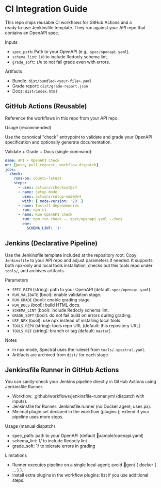 # CI Integration Guide

This repo ships reusable CI workflows for GitHub Actions and a ready‑to‑use Jenkinsfile template. They run against your API repo that contains an OpenAPI spec.

Inputs

- `spec_path`: Path to your OpenAPI (e.g., `spec/openapi.yaml`).
- `schema_lint`: `1`/`0` to include Redocly schema lint.
- `grade_soft`: `1`/`0` to not fail grade even with errors.

Artifacts

- Bundle: `dist/bundled-<your-file>.yaml`
- Grade report: `dist/grade-report.json`
- Docs: `dist/index.html`

## GitHub Actions (Reusable)

Reference the workflows in this repo from your API repo.

Usage (recommended)

Use the canonical "check" entrypoint to validate and grade your OpenAPI specification and optionally generate documentation.

Validate + Grade + Docs (single command):

```yaml
name: API • OpenAPI Check
on: [push, pull_request, workflow_dispatch]
jobs:
  check:
    runs-on: ubuntu-latest
    steps:
      - uses: actions/checkout@v4
      - name: Setup Node
        uses: actions/setup-node@v4
        with: { node-version: '20' }
      - name: Install dependencies
        run: npm ci
      - name: Run OpenAPI check
        run: npm run check -- spec/openapi.yaml --docs
        env:
          SCHEMA_LINT: '1'
```

## Jenkins (Declarative Pipeline)

Use the Jenkinsfile template included at the repository root. Copy `Jenkinsfile` to your API repo and adjust parameters if needed. It supports both npx‑only and local tools installation, checks out this tools repo under `tools/`, and archives artifacts.

Parameters

- `SPEC_PATH` (string): path to your OpenAPI (default: `spec/openapi.yaml`).
- `RUN_VALIDATE` (bool): enable validation stage.
- `RUN_GRADE` (bool): enable grading stage.
- `RUN_DOCS` (bool): build HTML docs.
- `SCHEMA_LINT` (bool): include Redocly schema lint.
- `GRADE_SOFT` (bool): do not fail build on errors during grading.
- `USE_NPX` (bool): use npx instead of installing local tools.
- `TOOLS_REPO` (string): tools repo URL (default: this repository URL).
- `TOOLS_REF` (string): branch or tag (default: `master`).

Notes

- In npx mode, Spectral uses the ruleset from `tools/.spectral.yaml`.
- Artifacts are archived from `dist/` for each stage.

## Jenkinsfile Runner in GitHub Actions

You can sanity‑check your Jenkins pipeline directly in GitHub Actions using Jenkinsfile Runner.

- Workflow: .github/workflows/jenkinsfile-runner.yml (dispatch with inputs).
- Jenkinsfile for Runner: Jenkinsfile.runner (no Docker agent; uses
px).
- Minimal plugin set declared in the workflow (plugins:); extend if your pipeline uses more steps.

Usage (manual dispatch)

- spec_path: path to your OpenAPI (default xample/openapi.yaml)
- schema_lint: 1/  to include Redocly lint
- grade_soft: 1/  to tolerate errors in grading

Limitations

- Runner executes pipeline on a single local agent; avoid gent { docker { ... } }.
- Install extra plugins in the workflow plugins: list if you use additional steps.
